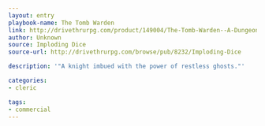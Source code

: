 ```yaml
---
layout: entry
playbook-name: The Tomb Warden
link: http://drivethrurpg.com/product/149004/The-Tomb-Warden--A-Dungeon-World-Playbook
author: Unknown
source: Imploding Dice
source-url: http://drivethrurpg.com/browse/pub/8232/Imploding-Dice

description: '"A knight imbued with the power of restless ghosts."'

categories:
- cleric

tags:
- commercial
---
```

